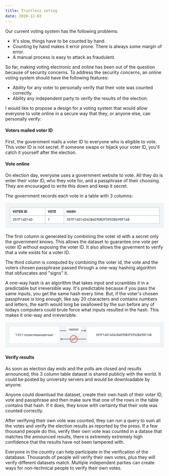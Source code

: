 ```yaml
---
title: Trustless voting
date: 2020-12-03
---
```


Our current voting system has the following problems:

- It's slow, things have to be counted by hand.
- Counting by hand makes it error prone. There is always some margin of error.
- A manual process is easy to attack as fraudulent.

So far, making voting electronic and online has been out of the question because of security concerns. To address the security concerns, an online voting system should have the following features:

- Ability for any voter to personally verify that their vote was counted correctly.
- Ability any independent party to verify the results of the election.

I would like to propose a design for a voting system that would allow everyone to vote online in a secure way that they, or anyone else, can personally verify:

#### Voters mailed voter ID

First, the government mails a voter ID to everyone who is eligible to vote. This voter ID is not secret. If
someone swaps or hijack your voter ID, you'll catch it yourself after the election.

#### Vote online

On election day, everyone uses a government website to vote. All they do is enter their voter ID, who they vote for,
and a passphrase of their choosing. They are encouraged to write this down and keep it secret.

The government records each vote in a table with 3 columns:

![Votes table](table.png)

The first column is generated by combining the voter id with a secret only the government knows. This allows the
dataset to guarantee one vote per voter ID without exposing the voter ID. It also allows the goverment to verify
that a vote exists for a voter ID.

The third column is computed by combining the voter id, the vote and the voters chosen passphrase passed
through a one-way hashing algorithm that obfuscates and "signs" it.

A one-way hash is an algorithm that takes input and scrambles it in a predictable but irreversible way. It's predictable
because if you pass the same inputs, you get the same hash every time. But, if the voter's chosen passphrase is long enough, like say 20
characters and contains numbers and letters, the earth would long be swallowed by the sun before any of todays computers
could brute force what inputs resulted in the hash. This makes it one-way and irreversible.

![Votes table](hash.png)

#### Verify results

As soon as election day ends and the polls are closed and results announced, this 3 column table dataset is shared publicly with the world. It
could be posted by university servers and would be downloadable by anyone.

Anyone could download the dataset, create their own hash of their voter ID, vote and passphrase and then make sure that one of the rows
in the table contains that hash. If it does, they know with certainty that their vote was counted correctly.

After verifying their own vote was counted, they can run a query to sum all the votes and verify the election results as reported by the press.
If a few thousand people do this, verify their own vote was counted in a datase that matches the announced results, there is extremely extremely
high confidence that the results have not been tampered with.

Everyone in the country can help participate in the verification of the database. Thousands of people will verify their own votes, plus they will
verify different datasets match. Multiple independent parties can create ways for non-technical people to verify their own votes.

